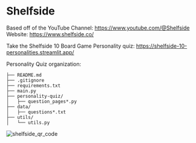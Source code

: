 # Shelfside 

Based off of the YouTube Channel: https://www.youtube.com/@Shelfside
Website: https://www.shelfside.co/

Take the Shelfside 10 Board Game Personality quiz: https://shelfside-10-personalities.streamlit.app/

Personality Quiz organization:
```
├── README.md
├── .gitignore
├── requirements.txt
├── main.py
├── personality-quiz/
│   ├── question_pages*.py
├── data/
│   ├── questions*.txt
├── utils/
│   └── utils.py
```

![shelfside_qr_code](https://github.com/user-attachments/assets/dd6c16c4-95a4-4ac9-ad5c-4c5a6d4e777f)
